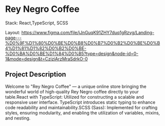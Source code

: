 # Rey Negro Coffee


Stack: React,TypeScript, SCSS

Layout: https://www.figma.com/file/jJnGuqK91ZHY7duq1gRzvg/Landing-page---%D0%9F%D1%80%D0%BE%D0%B8%D0%B7%D0%B2%D0%BE%D0%B4%D1%81%D1%82%D0%B2%D0%BE-%D0%BA%D0%BE%D1%84%D0%B5?type=design&node-id=0-1&mode=design&t=CziziArzMraSdrkO-0

## Project Description

Welcome to "Rey Negro Coffee" — a unique online store bringing the wonderful world of high-quality Rey Negro coffee directly to your table.React with TypeScript:
Utilized for constructing a scalable and responsive user interface. TypeScript introduces static typing to enhance code readability and maintainability.SCSS (Sass):
Implemented for crafting styles, ensuring modularity, and enabling the utilization of variables, mixins, and nesting.